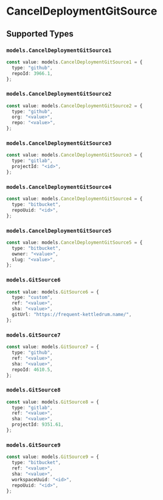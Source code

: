 # CancelDeploymentGitSource


## Supported Types

### `models.CancelDeploymentGitSource1`

```typescript
const value: models.CancelDeploymentGitSource1 = {
  type: "github",
  repoId: 3966.1,
};
```

### `models.CancelDeploymentGitSource2`

```typescript
const value: models.CancelDeploymentGitSource2 = {
  type: "github",
  org: "<value>",
  repo: "<value>",
};
```

### `models.CancelDeploymentGitSource3`

```typescript
const value: models.CancelDeploymentGitSource3 = {
  type: "gitlab",
  projectId: "<id>",
};
```

### `models.CancelDeploymentGitSource4`

```typescript
const value: models.CancelDeploymentGitSource4 = {
  type: "bitbucket",
  repoUuid: "<id>",
};
```

### `models.CancelDeploymentGitSource5`

```typescript
const value: models.CancelDeploymentGitSource5 = {
  type: "bitbucket",
  owner: "<value>",
  slug: "<value>",
};
```

### `models.GitSource6`

```typescript
const value: models.GitSource6 = {
  type: "custom",
  ref: "<value>",
  sha: "<value>",
  gitUrl: "https://frequent-kettledrum.name/",
};
```

### `models.GitSource7`

```typescript
const value: models.GitSource7 = {
  type: "github",
  ref: "<value>",
  sha: "<value>",
  repoId: 4610.5,
};
```

### `models.GitSource8`

```typescript
const value: models.GitSource8 = {
  type: "gitlab",
  ref: "<value>",
  sha: "<value>",
  projectId: 9351.61,
};
```

### `models.GitSource9`

```typescript
const value: models.GitSource9 = {
  type: "bitbucket",
  ref: "<value>",
  sha: "<value>",
  workspaceUuid: "<id>",
  repoUuid: "<id>",
};
```

